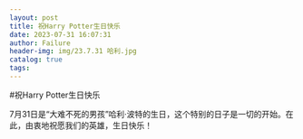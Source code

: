 ```yaml
---
layout: post
title: 祝Harry Potter生日快乐
date: 2023-07-31 16:07:31
author: Failure
header-img: img/23.7.31 哈利.jpg
catalog: true
tags:
---
```

#祝Harry Potter生日快乐

7月31日是“大难不死的男孩”哈利·波特的生日，这个特别的日子是一切的开始。在此，由衷地祝愿我们的英雄，生日快乐！
 
